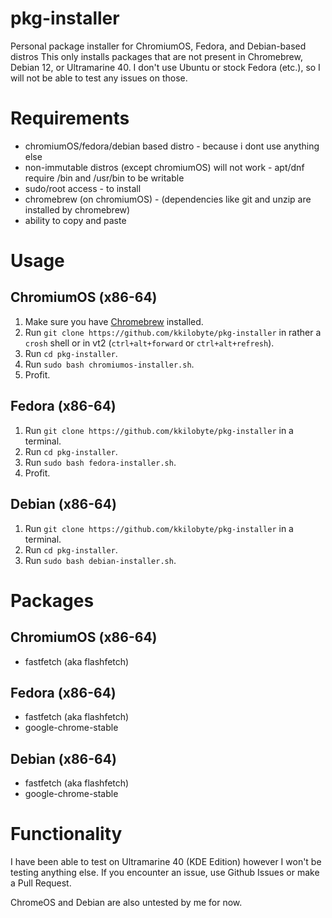 # pkg-installer
Personal package installer for ChromiumOS, Fedora, and Debian-based distros
This only installs packages that are not present in Chromebrew, Debian 12, or Ultramarine 40.
I don't use Ubuntu or stock Fedora (etc.), so I will not be able to test any issues on those.

# Requirements
- chromiumOS/fedora/debian based distro - because i dont use anything else
- non-immutable distros (except chromiumOS) will not work - apt/dnf require /bin and /usr/bin to be writable
- sudo/root access - to install 
- chromebrew (on chromiumOS) - (dependencies like git and unzip are installed by chromebrew)
- ability to copy and paste

# Usage
## ChromiumOS (x86-64)
1. Make sure you have [Chromebrew](https://chromebrew.github.io/) installed.
2. Run `git clone https://github.com/kkilobyte/pkg-installer` in rather a `crosh` shell or in vt2 (`ctrl+alt+forward` or `ctrl+alt+refresh`).
3. Run `cd pkg-installer`.
4. Run `sudo bash chromiumos-installer.sh`.
5. Profit.
## Fedora (x86-64)
1. Run `git clone https://github.com/kkilobyte/pkg-installer` in a terminal.
2. Run `cd pkg-installer`.
3. Run `sudo bash fedora-installer.sh`.
4. Profit.
## Debian (x86-64)
1. Run `git clone https://github.com/kkilobyte/pkg-installer` in a terminal.
2. Run `cd pkg-installer`.
3. Run `sudo bash debian-installer.sh`.

# Packages
## ChromiumOS (x86-64)
- fastfetch (aka flashfetch)
## Fedora (x86-64)
- fastfetch (aka flashfetch)
- google-chrome-stable
## Debian (x86-64)
- fastfetch (aka flashfetch)
- google-chrome-stable

# Functionality
I have been able to test on Ultramarine 40 (KDE Edition) however I won't be testing anything else. If you encounter an issue, use Github Issues or make a Pull Request.

ChromeOS and Debian are also untested by me for now.